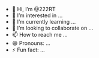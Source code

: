- 👋 Hi, I’m @222RT
- 👀 I’m interested in ...
- 🌱 I’m currently learning ...
- 💞️ I’m looking to collaborate on ...
- 📫 How to reach me ...
- 😄 Pronouns: ...
- ⚡ Fun fact: ...

<!---
222RT/222RT is a ✨ special ✨ repository because its `README.md` (this file) appears on your GitHub profile.
You can click the Preview link to take a look at your changes.
--->
